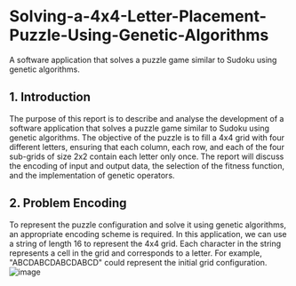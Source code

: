 # Solving-a-4x4-Letter-Placement-Puzzle-Using-Genetic-Algorithms
A software application that solves a puzzle game similar to Sudoku using genetic algorithms. 
## 1. Introduction
The purpose of this report is to describe and analyse the development of a software application that solves a puzzle game similar to Sudoku using genetic algorithms. The objective of the puzzle is to fill a 4x4 grid with four different letters, ensuring that each column, each row, and each of the four sub-grids of size 2x2 contain each letter only once. The report will discuss the encoding of input and output data, the selection of the fitness function, and the implementation of genetic operators.

## 2. Problem Encoding
To represent the puzzle configuration and solve it using genetic algorithms, an appropriate encoding scheme is required. In this application, we can use a string of length 16 to represent the 4x4 grid. Each character in the string represents a cell in the grid and corresponds to a letter. For example, "ABCDABCDABCDABCD" could represent the initial grid configuration.
![image](https://github.com/drnsmith/Solving-a-4x4-Letter-Placement-Puzzle-Using-Genetic-Algorithms/assets/105845843/5104967a-6c50-4a00-8e7c-245bf734494b)
